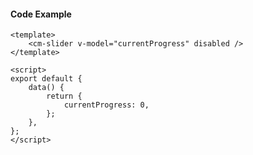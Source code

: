 #### Code Example

```vue
<template>
	<cm-slider v-model="currentProgress" disabled />
</template>

<script>
export default {
	data() {
		return {
			currentProgress: 0,
		};
	},
};
</script>
```
